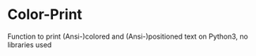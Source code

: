 # Color-Print
Function to print (Ansi-)colored and (Ansi-)positioned text on Python3, no libraries used
